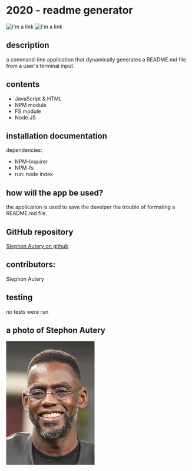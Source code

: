 # 2020 - readme generator 
 ![i'm a link](https://img.shields.io/badge/Stephon_Autery-let's_begin_here_...-goldenrod.svg) ![i'm a link](https://img.shields.io/badge/license-MIT-blue.svg) 
 ## description 
 a command-line application that dynamically generates a README.md file from a user's terminal input. 
 ## contents 
  
 - JavaScript & HTML 
 - NPM module 
 - FS module 
 - Node.JS 
 ## installation documentation 
 dependencies: 
 - NPM-Inquirer 
 - NPM-fs 
 - run: node index 
 ## how will the app be used? 
  
 the application is used to save the develper the trouble of formating a README.md file.  
 ## GitHub repository 
 [Stephon Autery on github](https://github.com/StephonAutery/2020-readme-generator) 
 ## contributors: 
 Stephon Autery 
 ## testing 
 no tests were run 
 
 
 ## a photo of Stephon Autery 
 
 
 ![i'm a link](./images/stephon-headshot-garden.jpg)